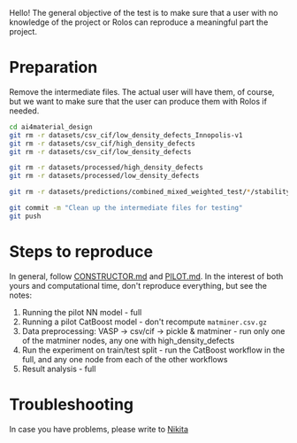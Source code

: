 Hello! The general objective of the test is to make sure that a user with no knowledge of the project or Rolos can reproduce a meaningful part the project.
# Preparation
Remove the intermediate files. The actual user will have them, of course, but we want to make sure that the user can produce them with Rolos if needed.
```bash
cd ai4material_design
git rm -r datasets/csv_cif/low_density_defects_Innopolis-v1
git rm -r datasets/csv_cif/high_density_defects
git rm -r datasets/csv_cif/low_density_defects

git rm -r datasets/processed/high_density_defects
git rm -r datasets/processed/low_density_defects

git rm -r datasets/predictions/combined_mixed_weighted_test/*/stability/catboost

git commit -m "Clean up the intermediate files for testing"
git push
```
# Steps to reproduce
In general, follow [CONSTRUCTOR.md](../../docs/CONSTRUCTOR.md) and [PILOT.md](../../docs/PILOT.md). In the interest of both yours and computational time, don't reproduce everything, but see the notes:
1. Running the pilot NN model - full
2. Running a pilot CatBoost model - don't recompute `matminer.csv.gz`
3. Data preprocessing: VASP -> csv/cif -> pickle & matminer - run only one of the matminer nodes, any one with high_density_defects
4. Run the experiment on train/test split - run the CatBoost workflow in the full, and any one node from each of the other workflows
5. Result analysis - full
# Troubleshooting
In case you have problems, please write to [Nikita](https://t.me/kazeevn)